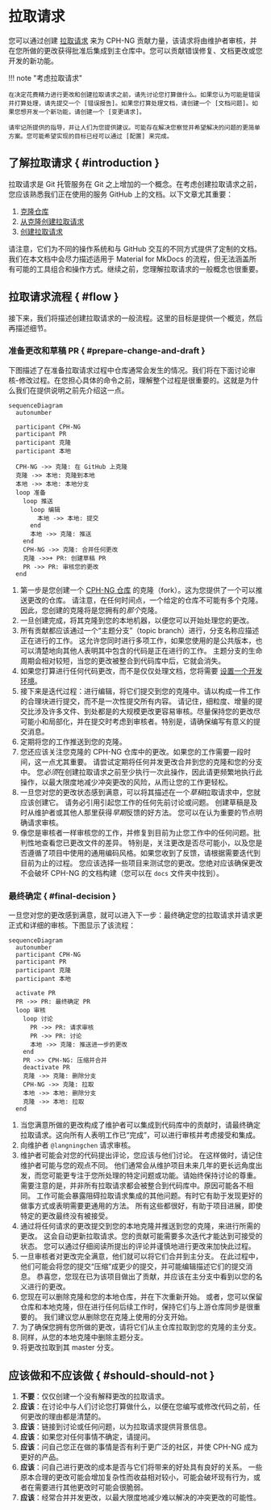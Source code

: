 # 拉取请求 

您可以通过创建 [拉取请求] 来为 CPH-NG 贡献力量，该请求将由维护者审核，并在您所做的更改获得批准后集成到主仓库中。您可以贡献错误修复、文档更改或您开发的新功能。

[拉取请求]:https://docs.github.com/zh/pull-requests

!!! note "考虑拉取请求"

    在决定花费精力进行更改和创建拉取请求之前，请先讨论您打算做什么。如果您认为可能是错误并打算处理，请先提交一个 [错误报告]。如果您打算处理文档，请创建一个 [文档问题]。如果您想开发一个新功能，请创建一个 [变更请求]。

    请牢记所提供的指导，并让人们为您提供建议。可能存在解决您察觉并希望解决的问题的更简单方案。您可能希望实现的目标已经可以通过 [配置] 来完成。

[错误报告]: reporting-a-bug.md
[文档问题]: reporting-a-docs-issue.md
[更变请求]: feature-request.md
[配置]: ../configuration/index.md

## 了解拉取请求 { #introduction }

拉取请求是 Git 托管服务在 Git 之上增加的一个概念。在考虑创建拉取请求之前，您应该熟悉我们正在使用的服务 GitHub 上的文档。以下文章尤其重要：

1. [克隆仓库]
2. [从克隆创建拉取请求]
3. [创建拉取请求]

请注意，它们为不同的操作系统和与 GitHub 交互的不同方式提供了定制的文档。我们在本文档中会尽力描述适用于 Material for MkDocs 的流程，但无法涵盖所有可能的工具组合和操作方式。继续之前，您理解拉取请求的一般概念也很重要。

[克隆仓库]:https://docs.github.com/zh/get-started/quickstart/fork-a-repo
[从克隆创建拉取请求]: https://docs.github.com/zh/pull-requests/collaborating-with-pull-requests/proposing-changes-to-your-work-with-pull-requests/creating-a-pull-request-from-a-fork
[创建拉取请求]: https://docs.github.com/zh/pull-requests/collaborating-with-pull-requests/proposing-changes-to-your-work-with-pull-requests/creating-a-pull-request

## 拉取请求流程 { #flow }

接下来，我们将描述创建拉取请求的一般流程。这里的目标是提供一个概览，然后再描述细节。

### 准备更改和草稿 PR { #prepare-change-and-draft }

下图描述了在准备拉取请求过程中仓库通常会发生的情况。我们将在下面讨论审核-修改过程。在您担心具体的命令之前，理解整个过程是很重要的。这就是为什么我们在提供说明之前先介绍这一点。

```mermaid
sequenceDiagram
  autonumber

  participant CPH-NG
  participant PR
  participant 克隆
  participant 本地

  CPH-NG ->> 克隆: 在 GitHub 上克隆
  克隆 ->> 本地: 克隆到本地
  本地 ->> 本地: 本地分支
  loop 准备
    loop 推送
      loop 编辑
        本地 ->> 本地: 提交
      end
      本地 ->> 克隆: 推送
    end
    CPH-NG ->> 克隆: 合并任何更改
    克隆 ->>+ PR: 创建草稿 PR
    PR ->> PR: 审核您的更改
  end
```

1. 第一步是您创建一个 [CPH-NG 仓库] 的克隆（fork）。这为您提供了一个可以推送更改的仓库。
   请注意，在任何时间点，一个给定的仓库不可能有多个克隆。因此，您创建的克隆将是您拥有的*那个*克隆。
2. 一旦创建完成，将其克隆到您的本地机器，以便您可以开始处理您的更改。
3. 所有贡献都应该通过一个“主题分支”（topic branch）进行，分支名称应描述正在进行的工作。
   这允许您同时进行多项工作，如果您使用的是公共版本，也可以清楚地向其他人表明其中包含的代码是正在进行的工作。
   主题分支的生命周期会相对较短，当您的更改被整合到代码库中后，它就会消失。
4. 如果您打算进行任何代码更改，而不是仅仅处理文档，您将需要 [设置一个开发环境]。
5. 接下来是迭代过程：进行编辑，将它们提交到您的克隆中。请以构成一件工作的合理块进行提交，而不是一次性提交所有内容。
   请记住，细粒度、增量的提交比涉及许多文件、到处都是的大规模更改更容易审核。尽量保持您的更改尽可能小和局部化，并在提交时考虑到审核者。特别是，请确保编写有意义的提交消息。
6. 定期将您的工作推送到您的克隆。
7. 您还应该关注您克隆的 CPH-NG 仓库中的更改。如果您的工作需要一段时间，这一点尤其重要。
   请尝试定期将任何并发更改合并到您的克隆和您的分支中。
   您*必须*在创建拉取请求之前至少执行一次此操作，因此请更频繁地执行此操作，以最大限度地减少冲突更改的风险，从而让您的工作更轻松。
8. 一旦您对您的更改状态感到满意，可以将其描述在一个*草稿*拉取请求中，您就应该创建它。
   请务必引用引起您工作的任何先前讨论或问题。
   创建草稿是及时从维护者或其他人那里获得*早期*反馈的好方法。
   您可以在认为重要的节点明确请求审核。
9. 像您是审核者一样审核您的工作，并修复到目前为止您工作中的任何问题。批判性地查看您已更改文件的差异。
   特别是，关注更改是否尽可能小，以及您是否遵循了项目中使用的通用编码风格。如果您收到了反馈，请根据需要迭代到目前为止的过程。
   您应该选择一些项目来测试您的更改。您绝对应该确保更改不会破坏 CPH-NG 的文档构建（您可以在 `docs` 文件夹中找到）。

[CPH-NG 仓库]:https://github.com/langnignchen/cph-ng
[设置一个开发环境]:setting-up-dev-env.md

### 最终确定 { #final-decision }

一旦您对您的更改感到满意，就可以进入下一步：最终确定您的拉取请求并请求更正式和详细的审核。下图显示了该流程：

``` mermaid
sequenceDiagram
  autonumber
  participant CPH-NG
  participant PR
  participant 克隆
  participant 本地

  activate PR
  PR ->> PR: 最终确定 PR
  loop 审核
    loop 讨论
      PR ->> PR: 请求审核
      PR ->> PR: 讨论
      本地 ->> 克隆: 推送进一步的更改
    end
    PR ->> CPH-NG: 压缩并合并
    deactivate PR
    克隆 ->> 克隆: 删除分支
    CPH-NG ->> 克隆: 拉取
    本地 ->> 本地: 删除分支
    克隆 ->> 本地: 拉取
  end
```

1. 当您满意所做的更改构成了维护者可以集成到代码库中的贡献时，请最终确定拉取请求。这向所有人表明工作已“完成”，可以进行审核并考虑接受和集成。
2. 向维护者 `@langningchen` 请求审核。
3. 维护者可能会对您的代码提出评论，您应该与他们讨论。
   在这样做时，请记住维护者可能与您的观点不同。
   他们通常会从维护项目未来几年的更长远角度出发，而您可能更专注于您所处理的特定问题或功能。请始终保持讨论的尊重。
   需要注意的是，并非所有拉取请求都会被整合到代码库中。原因可能各不相同。
   工作可能会暴露阻碍拉取请求集成的其他问题。有时它有助于发现更好的做事方式或表明需要更通用的方法。
   所有这些都很好，有助于项目进展，即使特定的更改最终没有被接受。
4. 通过将任何请求的更改提交到您的本地克隆并推送到您的克隆，来进行所需的更改。
   这会自动更新拉取请求。您的贡献可能需要多次迭代才能达到可接受的状态。
   您可以通过仔细阅读所提出的评论并谨慎地进行更改来加快此过程。
5. 一旦审核者对更改完全满意，他们就可以将它们合并到主分支。
   在此过程中，他们可能会将您的提交“压缩”成更少的提交，并可能编辑描述它们的提交消息。
   恭喜您，您现在已为该项目做出了贡献，并应该在主分支中看到以您的名义进行的更改。
6. 您现在可以删除克隆和您的本地仓库，并在下次重新开始。
   或者，您可以保留仓库和本地克隆，但在进行任何后续工作时，保持它们与上游仓库同步是很重要的。
   我们建议您从删除您在克隆上使用的分支开始。
7. 为了确保您拥有您所做的更改，请将它们从主仓库拉取到您的克隆的主分支。
8. 同样，从您的本地克隆中删除主题分支。
9. 将更改拉取到其 master 分支。

## 应该做和不应该做 { #should-should-not }

1. **不要**：仅仅创建一个没有解释更改的拉取请求。
2. **应该**：在讨论中与人们讨论您打算做什么，以便在您编写或修改代码之前，任何更改的理由都是清楚的。
3. **应该**：链接到讨论或任何问题，以为拉取请求提供背景信息。
4. **应该**：如果您对任何事情不确定，请提问。
5. **应该**：问自己您正在做的事情是否有利于更广泛的社区，并使 CPH-NG 成为更好的产品。
6. **应该**：问自己进行更改的成本是否与它们将带来的好处具有良好的关系。
   一些原本合理的更改可能会增加复杂性而收益相对较小，可能会破坏现有行为，或者在需要进行其他更改时可能会很脆弱。
7. **应该**：经常合并并发更改，以最大限度地减少难以解决的冲突更改的可能性。
